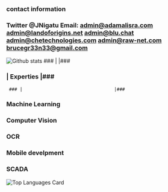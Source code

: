 ### contact information
### 
### Twitter  @JNigatu Email: admin@adamalisra.com admin@landoforigins.net admin@blu.chat admin@chetechnologies.com admin@raw-net.com brucegr33n33@gmail.com
 ![Github stats](https://github-readme-stats.vercel.app/api?username=JdevStudios&theme=dracula&show_icons=true&count_private=true&include_all_commits=true&hide=prs,issues)
     ### |                                  |### 
 ### |                Experties                |### 
     ### |                                  |### 

###  Machine Learning
###  Computer Vision
###  OCR
###  Mobile develpment 
###  SCADA
![Top Languages Card](https://github-readme-stats.vercel.app/api/top-langs/?username=JdevStudios&layout=compact)

